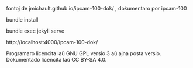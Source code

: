 
fontoj de jmichault.github.io/ipcam-100-dok/ , dokumentaro por ipcam-100


bundle install

bundle exec jekyll serve

http://localhost:4000/ipcam-100-dok/


Programaro licencita laŭ GNU GPL versio 3 aŭ ajna posta versio.
Dokumentado licencita laŭ CC BY-SA 4.0. 

